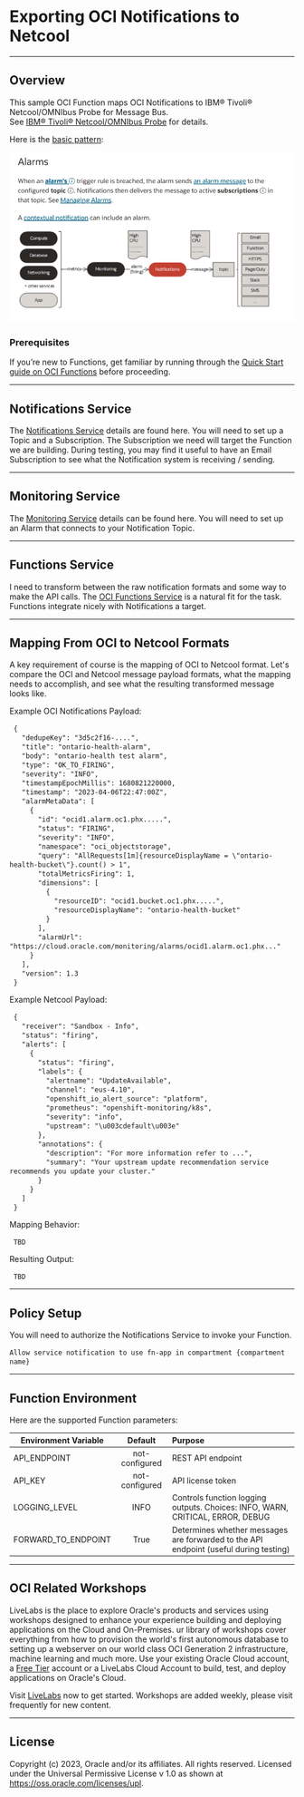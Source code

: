 # Exporting OCI Notifications to Netcool

---

## Overview

This sample OCI Function maps OCI Notifications to IBM® Tivoli® Netcool/OMNIbus Probe for Message Bus.  
See [IBM® Tivoli® Netcool/OMNIbus Probe](https://www.ibm.com/docs/en/SSSHTQ_int/pdf/messbuspr-pdf.pdf) for details. 

Here is the [basic pattern](https://docs.oracle.com/en-us/iaas/Content/Notification/Concepts/notificationoverview.htm):

![](images/notifications.alarms.pattern.png)


### Prerequisites

If you’re new to Functions, get familiar by running through 
the [Quick Start guide on OCI Functions](http://docs.oracle.com/en-us/iaas/Content/Functions/Tasks/functionsquickstartguidestop.htm) before proceeding.


---
## Notifications Service
The [Notifications Service](https://docs.oracle.com/en-us/iaas/Content/Notification/Concepts/notificationoverview.htm) 
details are found here.  You will need to set up a Topic and a Subscription.  The
Subscription we need will target the Function we are building.  During testing, you may find it useful to have an 
Email Subscription to see what the Notification system is receiving / sending.  

---
## Monitoring Service

The [Monitoring Service](https://docs.oracle.com/en-us/iaas/Content/Monitoring/Concepts/monitoringoverview.htm) details
can be found here.  You will need to set up an Alarm that connects to your Notification Topic.

---
## Functions Service

I need to transform between the raw notification formats and some way to make the API calls. The 
[OCI Functions Service](http://docs.oracle.com/en-us/iaas/Content/Functions/Concepts/functionsoverview.htm) is a 
natural fit for the task. Functions integrate nicely with Notifications a target.

---
## Mapping From OCI to Netcool Formats

A key requirement of course is the mapping of OCI to Netcool format.  Let's compare the OCI and Netcool
message payload formats, what the mapping needs to accomplish, and see what the resulting transformed message 
looks like.

Example OCI Notifications Payload:
    
     {
       "dedupeKey": "3d5c2f16-....",
       "title": "ontario-health-alarm",
       "body": "ontario-health test alarm",
       "type": "OK_TO_FIRING",
       "severity": "INFO",
       "timestampEpochMillis": 1680821220000,
       "timestamp": "2023-04-06T22:47:00Z",
       "alarmMetaData": [
         {
           "id": "ocid1.alarm.oc1.phx.....",
           "status": "FIRING",
           "severity": "INFO",
           "namespace": "oci_objectstorage",
           "query": "AllRequests[1m]{resourceDisplayName = \"ontario-health-bucket\"}.count() > 1",
           "totalMetricsFiring": 1,
           "dimensions": [
             {
               "resourceID": "ocid1.bucket.oc1.phx.....",
               "resourceDisplayName": "ontario-health-bucket"
             }
           ],
           "alarmUrl": "https://cloud.oracle.com/monitoring/alarms/ocid1.alarm.oc1.phx..."
         }
       ],
       "version": 1.3
     }

Example Netcool Payload:

     {
       "receiver": "Sandbox - Info",
       "status": "firing",
       "alerts": [
         {
           "status": "firing",
           "labels": {
             "alertname": "UpdateAvailable",
             "channel": "eus-4.10",
             "openshift_io_alert_source": "platform",
             "prometheus": "openshift-monitoring/k8s",
             "severity": "info",
             "upstream": "\u003cdefault\u003e"
           },
           "annotations": {
             "description": "For more information refer to ...",
             "summary": "Your upstream update recommendation service recommends you update your cluster."
           }
         }
       ]
     }

Mapping Behavior:

     TBD

Resulting Output:

     TBD

---
## Policy Setup

You will need to authorize the Notifications Service to invoke your Function.

    Allow service notification to use fn-app in compartment {compartment name}

---
## Function Environment

Here are the supported Function parameters:

| Environment Variable | Default           | Purpose                                                                               |
|----------------------|:-------------:|:--------------------------------------------------------------------------------------|
| API_ENDPOINT         | not-configured | REST API endpoint                                                                     |
| API_KEY              | not-configured      | API license token                                                                     |
| LOGGING_LEVEL        | INFO     | Controls function logging outputs.  Choices: INFO, WARN, CRITICAL, ERROR, DEBUG       |
| FORWARD_TO_ENDPOINT  | True      | Determines whether messages are forwarded to the API endpoint (useful during testing) |


---
## **OCI** Related Workshops

LiveLabs is the place to explore Oracle's products and services using workshops designed to 
enhance your experience building and deploying applications on the Cloud and On-Premises.
ur library of workshops cover everything from how to provision the world's first autonomous 
database to setting up a webserver on our world class OCI Generation 2 infrastructure, 
machine learning and much more.  Use your existing Oracle Cloud account, 
a [Free Tier](https://www.oracle.com/cloud/free/) account or a LiveLabs Cloud Account to build, test, 
and deploy applications on Oracle's Cloud.

Visit [LiveLabs](http://bit.ly/golivelabs) now to get started.  Workshops are added weekly, please visit frequently for new content.

---
## License
Copyright (c) 2023, Oracle and/or its affiliates. All rights reserved.
Licensed under the Universal Permissive License v 1.0 as shown at https://oss.oracle.com/licenses/upl.
